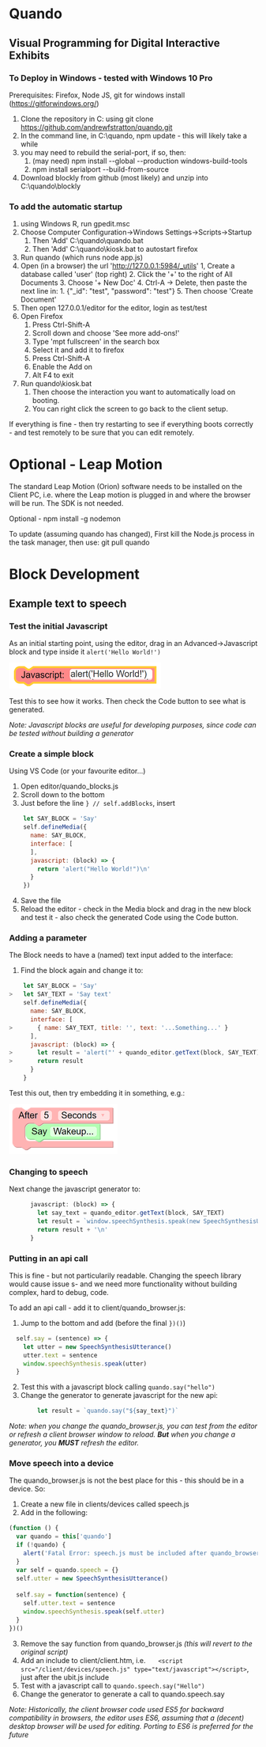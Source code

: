 # Quando
## Visual Programming for Digital Interactive Exhibits

### To Deploy in Windows - tested with Windows 10 Pro

Prerequisites: Firefox, Node JS, git for windows install (https://gitforwindows.org/)

1. Clone the repository in C: using git clone https://github.com/andrewfstratton/quando.git
2. In the command line, in C:\quando, npm update - this will likely take a while
3. you may need to rebuild the serial-port, if so, then:
    1. (may need) npm install --global --production windows-build-tools
    2. npm install serialport --build-from-source
4. Download blockly from github (most likely) and unzip into C:\quando\blockly

### To add the automatic startup
1. using Windows R, run gpedit.msc
2. Choose Computer Configuration->Windows Settings->Scripts->Startup
    1. Then 'Add' C:\quando\quando.bat
    2. Then 'Add' C:\quando\kiosk.bat to autostart firefox
3. Run quando (which runs node app.js)
4. Open (in a browser) the url 'http://127.0.0.1:5984/_utils'
    1, Create a database called 'user' (top right)
    2. Click the '+' to the right of All Documents
    3. Choose '+ New Doc'
    4. Ctrl-A -> Delete, then paste the next line in:
        1. {"_id": "test", "password": "test"}
    5. Then choose 'Create Document'
4. Then open 127.0.0.1/editor for the editor, login as test/test
5. Open Firefox
    1. Press Ctrl-Shift-A
    2. Scroll down and choose 'See more add-ons!'
    3. Type 'mpt fullscreen' in the search box
    4. Select it and add it to firefox
    5. Press Ctrl-Shift-A
    6. Enable the Add on
    7. Alt F4 to exit
6. Run quando\kiosk.bat
    1. Then choose the interaction you want to automatically load on booting.
    2. You can right click the screen to go back to the client setup.

If everything is fine - then try restarting to see if everything boots correctly - and test remotely to be sure that you can edit remotely.

# Optional - Leap Motion
The standard Leap Motion (Orion) software needs to be installed on the Client PC, i.e. where the Leap motion is plugged in and where the browser will be run. The SDK is not needed.

Optional - npm install -g nodemon

To update (assuming quando has changed), First kill the Node.js process in the task manager,
then use:
git pull
quando

# Block Development
## Example text to speech

### Test the initial Javascript

As an initial starting point, using the editor, drag in an Advanced->Javascript block  and type inside it `alert('Hello World!')`

  ![](media/javascript_hello_world.png)

Test this to see how it works. Then check the Code button to see what is generated.

_Note: Javascript blocks are useful for developing purposes, since code can be tested without building a generator_

### Create a simple block

Using VS Code (or your favourite editor...)

1. Open editor/quando_blocks.js
2. Scroll down to the bottom
3. Just before the line `} // self.addBlocks`, insert
```javascript
    let SAY_BLOCK = 'Say'
    self.defineMedia({
      name: SAY_BLOCK,
      interface: [
      ],
      javascript: (block) => {
        return 'alert("Hello World!")\n'
      }
    })
```
4. Save the file
5. Reload the editor - check in the Media block and drag in the new block and test it - also check the generated Code using the Code button.

### Adding a parameter

The Block needs to have a (named) text input added to the interface:
1. Find the block again and change it to:
```javascript
    let SAY_BLOCK = 'Say'
>   let SAY_TEXT = 'Say text'
    self.defineMedia({
      name: SAY_BLOCK,
      interface: [
>       { name: SAY_TEXT, title: '', text: '...Something...' }
      ],
      javascript: (block) => {
>       let result = 'alert("' + quando_editor.getText(block, SAY_TEXT) + '")\n'
>       return result
      }
    }
```

Test this out, then try embedding it in something, e.g.:

  ![](media/timed_say.png)

### Changing to speech

Next change the javascript generator to:
```javascript 
      javascript: (block) => {
        let say_text = quando_editor.getText(block, SAY_TEXT)
        let result = `window.speechSynthesis.speak(new SpeechSynthesisUtterance("${say_text}"))`
        return result + '\n'
      }
```

### Putting in an api call

This is fine - but not particularily readable. Changing the speech library would cause issue s- and we need more functionality without building complex, hard to debug, code.

To add an api call - add it to client/quando_browser.js:
1. Jump to the bottom and add (before the final `})()`)
```javascript
  self.say = (sentence) => {
    let utter = new SpeechSynthesisUtterance()
    utter.text = sentence
    window.speechSynthesis.speak(utter)
  }
```
2. Test this with a javascript block calling `quando.say("hello")`
3. Change the generator to generate javascript for the new api:
```javascript
        let result = `quando.say("${say_text}")`
```

_Note: when you change the quando_browser.js, you can test from the editor or refresh a client browser window to reload.  **But** when you change a generator, you **MUST** refresh the editor._

### Move speech into a device

The quando_browser.js is not the best place for this - this should be in a device.  So:
1. Create a new file in clients/devices called speech.js
2. Add in the following:
```javascript
(function () {
  var quando = this['quando']
  if (!quando) {
    alert('Fatal Error: speech.js must be included after quando_browser')
  }
  var self = quando.speech = {}
  self.utter = new SpeechSynthesisUtterance()

  self.say = function(sentence) {
    self.utter.text = sentence
    window.speechSynthesis.speak(self.utter)
  }
})()
```
3. Remove the say function from quando_browser.js _(this will revert to the original script)_
4. Add an include to client/client.htm, i.e. `    <script src="/client/devices/speech.js" type="text/javascript"></script>
`, just after the ubit.js include
5. Test with a javascript call to `quando.speech.say("Hello")`
6. Change the generator to generate a call to quando.speech.say

_Note: Historically, the client browser code used ES5 for backward compatibility in browsers, the editor uses ES6, assuming that a (decent) desktop browser will be used for editing. Porting to ES6 is preferred for the future_
